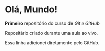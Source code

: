# Olá, Mundo!
 **Primeiro** repositório do curso de *Git e GitHub*

 Repositário criado durante uma aula ao vivo.
 
 Essa linha adicionei diretamente pelo GitHub.

